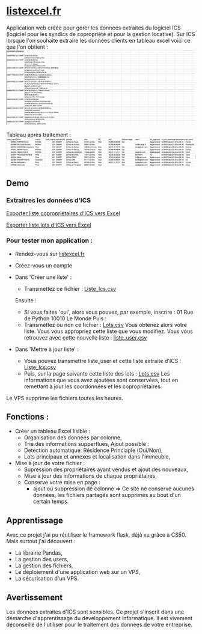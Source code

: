 
# [listexcel.fr](https://listexcel.fr/)
Application web créée pour gérer les données extraites du logiciel ICS (logiciel pour les syndics de copropriété et pour la gestion locative). Sur ICS lorsque l'on souhaite extraire les données clients en tableau excel voici ce que l'on obtient :
![Tableau avant](static/Avant.png)

Tableau après traitement :
![Tableau après](static/Apres.png)

## Demo
### Extraitres les données d'ICS 
[Exporter liste copropriétaires d'ICS vers Excel](https://youtu.be/-_pPqSnMloM?si=u34BExqOe_bRhbBZ)

[Exporter liste lots d'ICS vers Excel](https://youtu.be/GLNXAol1ad0)

### Pour tester mon application : 
- Rendez-vous sur [listexcel.fr](https://listexcel.fr/)
- Créez-vous un compte 
- Dans 'Créer une liste' : 
    - Transmettez ce fichier : [Liste_Ics.csv](/DEMO/Liste_Ics.csv)

    Ensuite : 
    - Si vous faites 'oui', alors vous pouvez, par exemple, inscrire : 01 Rue de Python 10010 Le Monde
    Puis : 
    - Transmettez ou non ce fichier : [Lots.csv](/DEMO/Lots.csv)
Vous obtenez alors votre liste. Vous vous appropriez cette liste que vous modifiez. Vous vous retrouvez avec cette nouvelle liste : [liste_user.csv](/DEMO/liste_user.csv)
- Dans 'Mettre à jour liste' : 
    - Vous pouvez transmettre liste_user et cette liste extraite d'ICS : [Liste_Ics.csv](/DEMO/Liste_Ics.csv)
    - Puis, sur la page suivante cette liste des lots : [Lots.csv](/DEMO/Lots.csv)
Les informations que vous avez ajoutées sont conservées, tout en remettant à jour les coordonnées et les copropriétaires. 

Le VPS supprime les fichiers toutes les heures. 

    


## Fonctions :
- Créer un tableau Excel lisible : 
    - Organisation des données par colonne, 
    - Trie des informations supperflues,
    Ajout possible : 
    - Detection automatique: Résidence Princiaple (Oui/Non),
    - Lots principaux et annexes et localisation dans l'immeuble,
- Mise à jour de votre fichier :
    - Supression des propriétaires ayant vendus et ajout des nouveaux, 
    - Mise à jour des informations de chaque propriétaires,
    - Conserve votre mise en page : 
        - ajout ou suppression de colonne
=> Ce site ne conserve aucunes données, les fichiers partagés sont supprimés au bout d'un certain temps. 


## Apprentissage
Avec ce projet j'ai pu réutiliser le framework flask, déjà vu grâce à CS50. Mais surtout j'ai découvert :
- La librairie Pandas, 
- La gestion des users,
- La gestion des fichiers, 
- Le déploiement d'une application web sur un VPS, 
- La sécurisation d'un VPS. 

## Avertissement
Les données extraites d'ICS sont sensibles. Ce projet s'inscrit dans une démarche d'apprentissage du developpement informatique. Il est vivement déconseillé de l'utiliser pour le traitement des données de votre entreprise.
